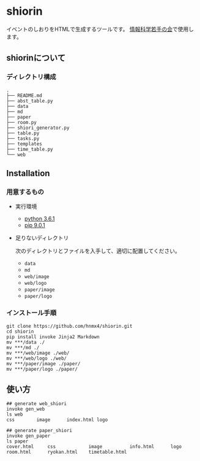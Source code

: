 # shiorin

イベントのしおりをHTMLで生成するツールです。
[情報科学若手の会](wakate.org)で使用します。

## shiorinについて

### ディレクトリ構成
```
.
├── README.md
├── abst_table.py
├── data
├── md
├── paper
├── room.py
├── shiori_generator.py
├── table.py
├── tasks.py
├── templates
├── time_table.py
└── web
```

## Installation

### 用意するもの

- 実行環境
    - [python 3.6.1](https://www.python.org/downloads/)
    - [pip 9.0.1](https://pip.pypa.io/en/stable/installing/)

- 足りないディレクトリ
  
  次のディレクトリとファイルを入手して、適切に配置してください。
    - `data`
    - `md`
    - `web/image`
    - `web/logo`
    - `paper/image`
    - `paper/logo`

### インストール手順

```
git clone https://github.com/hnmx4/shiorin.git
cd shiorin
pip install invoke Jinja2 Markdown
mv ***/data ./
mv ***/md ./
mv ***/web/image ./web/
mv ***/web/logo ./web/
mv ***/paper/image ./paper/
mv ***/paper/logo ./paper/
```

## 使い方

```
## generate web_shiori
invoke gen_web
ls web
css        image      index.html logo

## generate paper_shiori
invoke gen_paper
ls paper
cover.html     css            image          info.html      logo           room.html      ryokan.html    timetable.html
```
